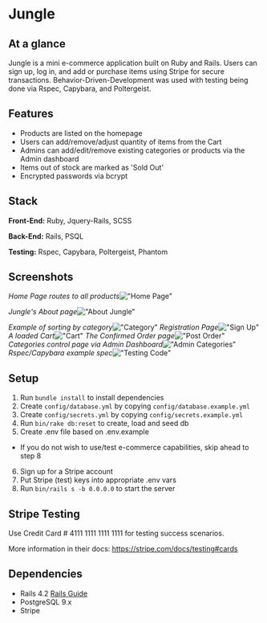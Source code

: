 # Jungle

## At a glance

Jungle is a mini e-commerce application built on Ruby and Rails. Users can sign up, log in, and add or purchase items using Stripe for secure transactions. Behavior-Driven-Development was used with testing being done via Rspec, Capybara, and Poltergeist. 

## Features

- Products are listed on the homepage
- Users can add/remove/adjust quantity of items from  the Cart
- Admins can add/edit/remove existing categories or products via the Admin dashboard
- Items out of stock are marked as 'Sold Out'
- Encrypted passwords via bcrypt

## Stack

**Front-End:** Ruby, Jquery-Rails, SCSS

**Back-End:** Rails, PSQL

**Testing:** Rspec, Capybara, Poltergeist, Phantom

## Screenshots

*Home Page routes to all products*!["Home Page"](https://github.com/alexhauka/jungle/blob/master/docs/Home%20Page.png?raw=true)

*Jungle's About page*!["About Jungle"](https://github.com/alexhauka/jungle/blob/master/docs/jungle%20About.png?raw=true)

*Example of sorting by category*!["Category"](https://github.com/alexhauka/jungle/blob/master/docs/Category.png?raw=true)
*Registration Page*!["Sign Up"](https://github.com/alexhauka/jungle/blob/master/docs/Sign%20Up.png?raw=true)
*A loaded Cart*!["Cart"](https://github.com/alexhauka/jungle/blob/master/docs/Cart.png?raw=true)
*The Confirmed Order page*!["Post Order"](https://github.com/alexhauka/jungle/blob/master/docs/Post%20Order.png?raw=true)
*Categories control page via Admin Dashboard*!["Admin Categories"](https://github.com/alexhauka/jungle/blob/master/docs/Admin%20Categories.png?raw=true)
*Rspec/Capybara example spec*!["Testing Code"](https://github.com/alexhauka/jungle/blob/master/docs/rspec-capybara-phantom.png?raw=true)

## Setup

1. Run `bundle install` to install dependencies
2. Create `config/database.yml` by copying `config/database.example.yml`
3. Create `config/secrets.yml` by copying `config/secrets.example.yml`
4. Run `bin/rake db:reset` to create, load and seed db
5. Create .env file based on .env.example
- If you do not wish to use/test e-commerce capabilities, skip ahead to step 8
6. Sign up for a Stripe account
7. Put Stripe (test) keys into appropriate .env vars
8. Run `bin/rails s -b 0.0.0.0` to start the server

## Stripe Testing

Use Credit Card # 4111 1111 1111 1111 for testing success scenarios.

More information in their docs: <https://stripe.com/docs/testing#cards>

## Dependencies

* Rails 4.2 [Rails Guide](http://guides.rubyonrails.org/v4.2/)
* PostgreSQL 9.x
* Stripe
